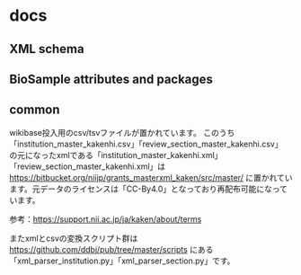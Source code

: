 # docs   

## XML schema

## BioSample attributes and packages  

## common
wikibase投入用のcsv/tsvファイルが置かれています。
このうち「institution_master_kakenhi.csv」「review_section_master_kakenhi.csv」
の元になったxmlである「institution_master_kakenhi.xml」「review_section_master_kakenhi.xml」は
https://bitbucket.org/niijp/grants_masterxml_kaken/src/master/
に置かれています。元データのライセンスは「CC-By4.0」となっており再配布可能になっています。

参考：https://support.nii.ac.jp/ja/kaken/about/terms

またxmlとcsvの変換スクリプト群は
https://github.com/ddbj/pub/tree/master/scripts
にある「xml_parser_institution.py」「xml_parser_section.py」です。
